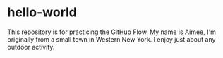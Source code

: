 # hello-world
This repository is for practicing the GitHub Flow.
My name is Aimee, I'm originally from a small town in Western New York.  I enjoy just about any outdoor activity.
